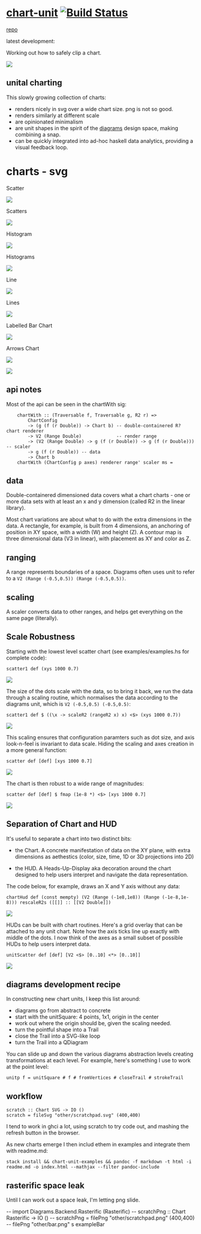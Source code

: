 <meta charset="utf-8"> <link rel="stylesheet" href="https://tonyday567.github.io/other/lhs.css">
<script type="text/javascript" async
  src="https://cdn.mathjax.org/mathjax/latest/MathJax.js?config=TeX-MML-AM_CHTML">
</script>
[chart-unit](https://tonyday567.github.io/chart-unit) [![Build Status](https://travis-ci.org/tonyday567/chart-unit.png)](https://travis-ci.org/tonyday567/chart-unit)
===

[repo](https://tonyday567.github.com/chart-unit)

latest development:

Working out how to safely clip a chart.

![](other/scratchpad.svg)


unital charting
-----

This slowly growing collection of charts:

-   renders nicely in svg over a wide chart size. png is not so good.
-   renders similarly at different scale
-   are opinionated minimalism
-   are unit shapes in the spirit of the
    [diagrams](http://projects.haskell.org/diagrams/doc/quickstart.html)
    design space, making combining a snap.
-   can be quickly integrated into ad-hoc haskell data analytics,
    providing a visual feedback loop.

charts - svg
======

Scatter

![](other/exampleScatter.svg)

Scatters

![](other/exampleScatter2.svg)

Histogram

![](other/exampleHist.svg)

Histograms

![](other/exampleHist2.svg)

Line

![](other/exampleLine.svg)

Lines

![](other/exampleManyLines.svg)

Labelled Bar Chart

![](other/exampleBar.svg)

Arrows Chart

![](other/exampleArrows.svg)

![](other/exampleArrows2.svg)

api notes
---------

Most of the api can be seen in the chartWith sig:

``` {.sourceCode .literate .haskell}
    chartWith :: (Traversable f, Traversable g, R2 r) => 
        ChartConfig
        -> (g (f (r Double)) -> Chart b) -- double-containered R? chart renderer
        -> V2 (Range Double)             -- render range
        -> (V2 (Range Double) -> g (f (r Double)) -> g (f (r Double))) -- scaler
        -> g (f (r Double)) -- data
        -> Chart b
    chartWith (ChartConfig p axes) renderer range' scaler ms =
```

data
---

Double-containered dimensioned data covers what a chart charts - one or more data sets with at least an x and y dimension (called R2 in the linear library).

Most chart variations are about what to do with the extra dimensions in the data. A rectangle, for example, is built from 4 dimensions, an anchoring of position in XY space, with a width (W) and height (Z).  A contour map is three dimensional data (V3 in linear), with placement as XY and color as Z.

ranging
---

A range represents boundaries of a space.  Diagrams often uses unit to refer to a `V2 (Range (-0.5,0.5)) (Range (-0.5,0.5))`. 

scaling
---

A scaler converts data to other ranges, and helps get everything on the same page (literally).


Scale Robustness
----------------

Starting with the lowest level scatter chart (see examples/examples.hs for complete code):

    scatter1 def (xys 1000 0.7)

![](other/exampleDots.svg)

The size of the dots scale with the data, so to bring it back, we run
the data through a scaling routine, which normalises the data according
to the diagrams unit, which is `V2 (-0.5,0.5) (-0.5,0.5)`:

    scatter1 def $ ((\x -> scaleR2 (rangeR2 x) x) <$> (xys 1000 0.7))

![](other/exampleDotsScaled.svg)

This scaling ensures that configuration paramters such as dot size, and axis look-n-feel is invariant to data scale. Hiding the scaling and axes creation in a more general function:

    scatter def [def] [xys 1000 0.7]

![](other/exampleScatter.svg)

The chart is then robust to a wide range of magnitudes:

    scatter def [def] $ fmap (1e-8 *) <$> [xys 1000 0.7]

![](other/exampleDotsScaled2.svg)


Separation of Chart and HUD
---

It's useful to separate a chart into two distinct bits:

- the Chart.  A concrete manifestation of data on the XY plane, with extra dimensions as aethestics (color, size, time, 1D or 3D projections into 2D)

- the HUD.  A Heads-Up-Display aka decoration around the chart designed to help users interpret and navigate the data representation.

The code below, for example, draws an X and Y axis without any data:

    chartHud def (const mempty) (V2 (Range (-1e8,1e8)) (Range (-1e-8,1e-8))) rescaleR2s ([[]] :: [[V2 Double]])

![](other/exampleAxes.svg)

HUDs can be built with chart routines.  Here's a grid overlay that can be attached to any unit chart. Note how the axis ticks line up exactly with middle of the dots. I now think of the axes as a small subset of possible HUDs to help users
interpret data.

    unitScatter def [def] [V2 <$> [0..10] <*> [0..10]]

![](other/exampleGrid.svg)

diagrams development recipe
---------------------------

In constructing new chart units, I keep this list around:

-   diagrams go from abstract to concrete
-   start with the unitSquare: 4 points, 1x1, origin in the center
-   work out where the origin should be, given the scaling needed.
-   turn the pointful shape into a Trail
-   close the Trail into a SVG-like loop
-   turn the Trail into a QDiagram

You can slide up and down the various diagrams abstraction levels
creating transformations at each level. For example, here's something I
use to work at the point level:

    unitp f = unitSquare # f # fromVertices # closeTrail # strokeTrail

workflow
--------

``` {.sourceCode .literate .haskell}
scratch :: Chart SVG -> IO ()
scratch = fileSvg "other/scratchpad.svg" (400,400)
```

I tend to work in ghci a lot, using scratch to try code out, and mashing the refresh button in the browser.

As new charts emerge I then includ ethem in examples and integrate them with readme.md:

    stack install && chart-unit-examples && pandoc -f markdown -t html -i readme.md -o index.html --mathjax --filter pandoc-include

rasterific space leak
--

Until I can work out a space leak, I'm letting png slide.

-- import Diagrams.Backend.Rasterific (Rasterific)
-- scratchPng :: Chart Rasterific -> IO ()
-- scratchPng = filePng "other/scratchpad.png" (400,400)
-- filePng "other/bar.png" s exampleBar

